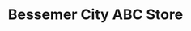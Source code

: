 ---
title: "Bessemer City ABC Store"
url: /bessemer-city/bessemer-city-abc-store/
shop: Spirituosen
---